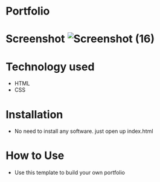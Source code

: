 # Portfolio
# Screenshot  ![Screenshot (16)](https://user-images.githubusercontent.com/115029574/198714372-fac7a86f-237f-4847-af91-3d6b17121610.png)
# Technology used   
* HTML    
* CSS
#  Installation   
  * No need to install any software. just open up index.html    
# How to Use    
*  Use this template to build your own portfolio
